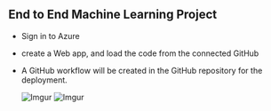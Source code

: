## End to End Machine Learning Project

- Sign in to Azure
- create a Web app, and load the code from the connected GitHub
- A GitHub workflow will be created in the GitHub repository for the deployment.

  ![Imgur](https://imgur.com/QWsex3J.png)
   ![Imgur](https://imgur.com/fcMXAlB.png)

